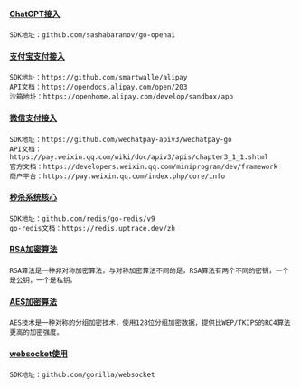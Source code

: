 #### [ChatGPT接入](https://github.com/vczs/go-hub/tree/main/chatGPT)
```text
SDK地址：github.com/sashabaranov/go-openai
```
#### [支付宝支付接入](https://github.com/vczs/hub/tree/main/alipay)
```text
SDK地址：https://github.com/smartwalle/alipay
API文档：https://opendocs.alipay.com/open/203
沙箱地址：https://openhome.alipay.com/develop/sandbox/app
```
#### [微信支付接入](https://github.com/vczs/hub/tree/main/wechatpay)
```text
SDK地址：https://github.com/wechatpay-apiv3/wechatpay-go
API文档：https://pay.weixin.qq.com/wiki/doc/apiv3/apis/chapter3_1_1.shtml
官方文档：https://developers.weixin.qq.com/miniprogram/dev/framework
商户平台：https://pay.weixin.qq.com/index.php/core/info
```
#### [秒杀系统核心](https://github.com/vczs/go-hub/tree/main/flash-sale)
```text
SDK地址：github.com/redis/go-redis/v9
go-redis文档：https://redis.uptrace.dev/zh
```
#### [RSA加密算法](https://github.com/vczs/go-hub/tree/main/rsa-encrypt)
```text
RSA算法是一种非对称加密算法，与对称加密算法不同的是，RSA算法有两个不同的密钥，一个是公钥，一个是私钥。
```
#### [AES加密算法](https://github.com/vczs/go-hub/tree/main/aes-encrypt)
```text
AES技术是一种对称的分组加密技术，使用128位分组加密数据，提供比WEP/TKIPS的RC4算法更高的加密强度。
```
#### [websocket使用](https://github.com/vczs/hub/tree/main/websocket)
```text
SDK地址：github.com/gorilla/websocket
```
